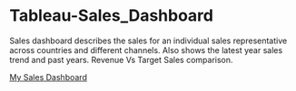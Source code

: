 # Tableau-Sales_Dashboard
Sales dashboard describes the sales for an individual sales representative across countries and different channels. Also shows the latest year sales trend and past years. Revenue Vs Target Sales comparison.

[My Sales Dashboard](https://public.tableau.com/views/sales_dashboard_assignment/Dashboard1?:language=en-GB&:sid=&:redirect=auth&showOnboarding=true&:display_count=n&:origin=viz_share_link)
